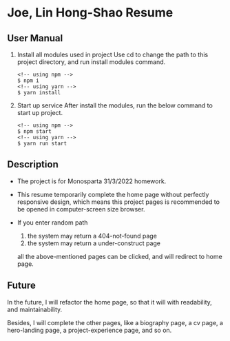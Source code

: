 # Joe, Lin Hong-Shao Resume

## User Manual

1. Install all modules used in project
    Use cd to change the path to this project directory, 
    and run install modules command.

    ```code=bash
    <!-- using npm -->
    $ npm i
    <!-- using yarn -->
    $ yarn install
    ```

2. Start up service
    After install the modules, run the below
    command to start up project.

    ```code=bash
    <!-- using npm -->
    $ npm start
    <!-- using yarn -->
    $ yarn run start
    ```

## Description

* The project is for Monosparta 31/3/2022 homework.

* This resume temporarily complete the home page without perfectly responsive design, which means this project pages is recommended to be opened in computer-screen size browser.

* If you enter random path
  1. the system may return a 404-not-found page 
  2. the system may return a under-construct page

    all the above-mentioned pages can be clicked, and will redirect to home page.

## Future

In the future, I will refactor the home page, so that it will with readability, and maintainability.

Besides, I will complete the other pages, like a biography page, a cv page, a hero-landing page, a project-experience page, and so on.
